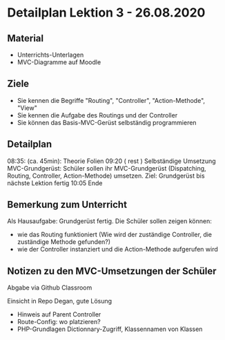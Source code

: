 Detailplan Lektion 3 - 26.08.2020
===========================================

Material
--------

* Unterrichts-Unterlagen
* MVC-Diagramme auf Moodle

Ziele
-----

* Sie kennen die Begriffe "Routing", "Controller", "Action-Methode", "View"
* Sie kennen die Aufgabe des Routings und der Controller
* Sie können das Basis-MVC-Gerüst selbständig programmieren

Detailplan
----------

08:35: (ca. 45min):  Theorie Folien
09:20 ( rest )        Selbständige Umsetzung MVC-Grundgerüst: Schüler sollen ihr MVC-Grundgerüst (Dispatching, Routing, Controller, Action-Methode)
                      umsetzen. Ziel: Grundgerüst bis nächste Lektion fertig
10:05 Ende

Bemerkung zum Unterricht
------------------------

Als Hausaufgabe: Grundgerüst fertig. Die Schüler sollen zeigen können:
* wie das Routing funktioniert (Wie wird der zuständige Controller, die zuständige Methode gefunden?)
* wie der Controller instanziert und die Action-Methode aufgerufen wird


Notizen zu den MVC-Umsetzungen der Schüler
-----------------------------------------

Abgabe via Github Classroom

Einsicht in Repo Degan, gute Lösung

* Hinweis auf Parent Controller
* Route-Config: wo platzieren?
* PHP-Grundlagen Dictionnary-Zugriff, Klassennamen von Klassen
